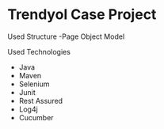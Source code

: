 # Trendyol Case Project

 Used Structure
 -Page Object Model



 Used Technologies

 - Java
 - Maven
 - Selenium
  - Junit
  - Rest Assured
  - Log4j
  - Cucumber
